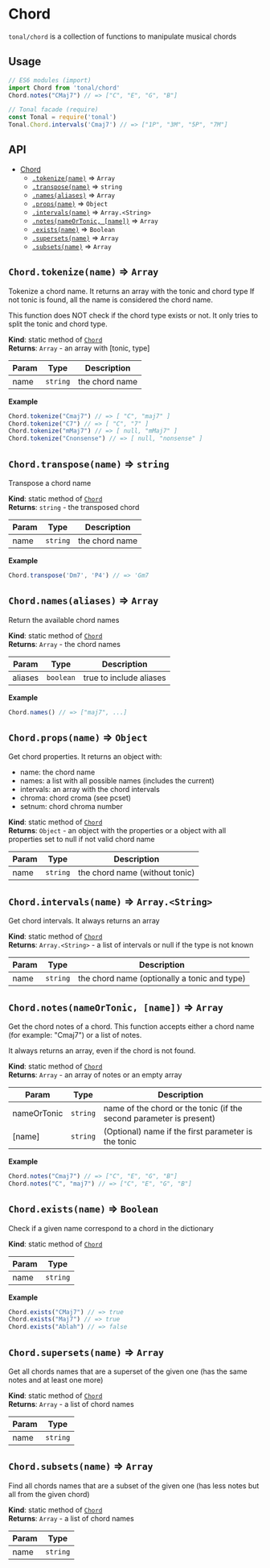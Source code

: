 <a name="module_Chord"></a>

# Chord
`tonal/chord` is a collection of functions to manipulate musical chords

## Usage

```js
// ES6 modules (import)
import Chord from 'tonal/chord'
Chord.notes("CMaj7") // => ["C", "E", "G", "B"]

// Tonal facade (require)
const Tonal = require('tonal')
Tonal.Chord.intervals('Cmaj7') // => ["1P", "3M", "5P", "7M"]
```

## API


* [Chord](#module_Chord)
    * [`.tokenize(name)`](#module_Chord.tokenize) ⇒ <code>Array</code>
    * [`.transpose(name)`](#module_Chord.transpose) ⇒ <code>string</code>
    * [`.names(aliases)`](#module_Chord.names) ⇒ <code>Array</code>
    * [`.props(name)`](#module_Chord.props) ⇒ <code>Object</code>
    * [`.intervals(name)`](#module_Chord.intervals) ⇒ <code>Array.&lt;String&gt;</code>
    * [`.notes(nameOrTonic, [name])`](#module_Chord.notes) ⇒ <code>Array</code>
    * [`.exists(name)`](#module_Chord.exists) ⇒ <code>Boolean</code>
    * [`.supersets(name)`](#module_Chord.supersets) ⇒ <code>Array</code>
    * [`.subsets(name)`](#module_Chord.subsets) ⇒ <code>Array</code>

<a name="module_Chord.tokenize"></a>

## `Chord.tokenize(name)` ⇒ <code>Array</code>
Tokenize a chord name. It returns an array with the tonic and chord type
If not tonic is found, all the name is considered the chord name.

This function does NOT check if the chord type exists or not. It only tries
to split the tonic and chord type.

**Kind**: static method of [<code>Chord</code>](#module_Chord)  
**Returns**: <code>Array</code> - an array with [tonic, type]  

| Param | Type | Description |
| --- | --- | --- |
| name | <code>string</code> | the chord name |

**Example**  
```js
Chord.tokenize("Cmaj7") // => [ "C", "maj7" ]
Chord.tokenize("C7") // => [ "C", "7" ]
Chord.tokenize("mMaj7") // => [ null, "mMaj7" ]
Chord.tokenize("Cnonsense") // => [ null, "nonsense" ]
```
<a name="module_Chord.transpose"></a>

## `Chord.transpose(name)` ⇒ <code>string</code>
Transpose a chord name

**Kind**: static method of [<code>Chord</code>](#module_Chord)  
**Returns**: <code>string</code> - the transposed chord  

| Param | Type | Description |
| --- | --- | --- |
| name | <code>string</code> | the chord name |

**Example**  
```js
Chord.transpose('Dm7', 'P4') // => 'Gm7
```
<a name="module_Chord.names"></a>

## `Chord.names(aliases)` ⇒ <code>Array</code>
Return the available chord names

**Kind**: static method of [<code>Chord</code>](#module_Chord)  
**Returns**: <code>Array</code> - the chord names  

| Param | Type | Description |
| --- | --- | --- |
| aliases | <code>boolean</code> | true to include aliases |

**Example**  
```js
Chord.names() // => ["maj7", ...]
```
<a name="module_Chord.props"></a>

## `Chord.props(name)` ⇒ <code>Object</code>
Get chord properties. It returns an object with:

- name: the chord name
- names: a list with all possible names (includes the current)
- intervals: an array with the chord intervals
- chroma:  chord croma (see pcset)
- setnum: chord chroma number

**Kind**: static method of [<code>Chord</code>](#module_Chord)  
**Returns**: <code>Object</code> - an object with the properties or a object with all properties
set to null if not valid chord name  

| Param | Type | Description |
| --- | --- | --- |
| name | <code>string</code> | the chord name (without tonic) |

<a name="module_Chord.intervals"></a>

## `Chord.intervals(name)` ⇒ <code>Array.&lt;String&gt;</code>
Get chord intervals. It always returns an array

**Kind**: static method of [<code>Chord</code>](#module_Chord)  
**Returns**: <code>Array.&lt;String&gt;</code> - a list of intervals or null if the type is not known  

| Param | Type | Description |
| --- | --- | --- |
| name | <code>string</code> | the chord name (optionally a tonic and type) |

<a name="module_Chord.notes"></a>

## `Chord.notes(nameOrTonic, [name])` ⇒ <code>Array</code>
Get the chord notes of a chord. This function accepts either a chord name
(for example: "Cmaj7") or a list of notes.

It always returns an array, even if the chord is not found.

**Kind**: static method of [<code>Chord</code>](#module_Chord)  
**Returns**: <code>Array</code> - an array of notes or an empty array  

| Param | Type | Description |
| --- | --- | --- |
| nameOrTonic | <code>string</code> | name of the chord or the tonic (if the second parameter is present) |
| [name] | <code>string</code> | (Optional) name if the first parameter is the tonic |

**Example**  
```js
Chord.notes("Cmaj7") // => ["C", "E", "G", "B"]
Chord.notes("C", "maj7") // => ["C", "E", "G", "B"]
```
<a name="module_Chord.exists"></a>

## `Chord.exists(name)` ⇒ <code>Boolean</code>
Check if a given name correspond to a chord in the dictionary

**Kind**: static method of [<code>Chord</code>](#module_Chord)  

| Param | Type |
| --- | --- |
| name | <code>string</code> | 

**Example**  
```js
Chord.exists("CMaj7") // => true
Chord.exists("Maj7") // => true
Chord.exists("Ablah") // => false
```
<a name="module_Chord.supersets"></a>

## `Chord.supersets(name)` ⇒ <code>Array</code>
Get all chords names that are a superset of the given one
(has the same notes and at least one more)

**Kind**: static method of [<code>Chord</code>](#module_Chord)  
**Returns**: <code>Array</code> - a list of chord names  

| Param | Type |
| --- | --- |
| name | <code>string</code> | 

<a name="module_Chord.subsets"></a>

## `Chord.subsets(name)` ⇒ <code>Array</code>
Find all chords names that are a subset of the given one
(has less notes but all from the given chord)

**Kind**: static method of [<code>Chord</code>](#module_Chord)  
**Returns**: <code>Array</code> - a list of chord names  

| Param | Type |
| --- | --- |
| name | <code>string</code> | 

